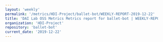 ```yaml
---
layout: 'weekly'
permalink: '/metrics/HDI-Project/ballet-bot/WEEKLY-REPORT-2019-12-22'
title: 'DAI Lab OSS Metrics Metrics report for ballet-bot | WEEKLY-REPORT-2019-12-22'
organization: 'HDI-Project'
repository: 'ballet-bot'
current_date: '2019-12-22'
---
```

